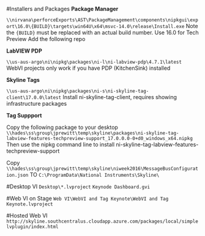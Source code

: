 #Installers and Packages
__Package Manager__

`\\nirvana\perforceExports\AST\PackageManagement\components\nipkgui\export\16.0\{BUILD}\targets\win64U\x64\msvc-14.0\release\Install.exe`
Note the `{BUILD}` must be replaced with an actual build number. Use 16.0 for Tech Preview
Add the following repo

__LabVIEW PDP__ 

`\\us-aus-argo\ni\nipkg\packages\ni-l\ni-labview-pdp\4.7.1\latest`
WebVI projects only work if you have PDP (KitchenSink) installed

__Skyline Tags__

`\\us-aus-argo\ni\nipkg\packages\ni-s\ni-skyline-tag-client\17.0.0\latest`
Install ni-skyline-tag-client, requires showing infrastructure packages

__Tag Suppport__

Copy the following package to your desktop 
`\\hades\ss\group\jprewitt\temp\skyline\packages\ni-skyline-tag-labview-features-techpreview-support_17.0.0.0-0+d0_windows_x64.nipkg`
Then use the nipkg command line to install ni-skyline-tag-labview-features-techpreview-support

Copy `\\hades\ss\group\jprewitt\temp\skyline\niweek2016\MessageBusConfiguration.json` TO `C:\ProgramData\National Instruments\Skyline\`

#Desktop VI
`Desktop\*.lvproject`
`Keynode Dashboard.gvi`

#Web VI on Stage
`Web VI\WebVI and Tag Keynote\WebVI and Tag Keynote.lvproject`

#Hosted Web VI
`http://skyline.southcentralus.cloudapp.azure.com/packages/local/simplelvplugin/index.html`
